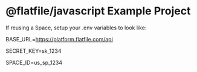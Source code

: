 # @flatfile/javascript Example Project

If reusing a Space, setup your .env variables to look like:

BASE_URL=https://platform.flatfile.com/api

SECRET_KEY=sk_1234

SPACE_ID=us_sp_1234
